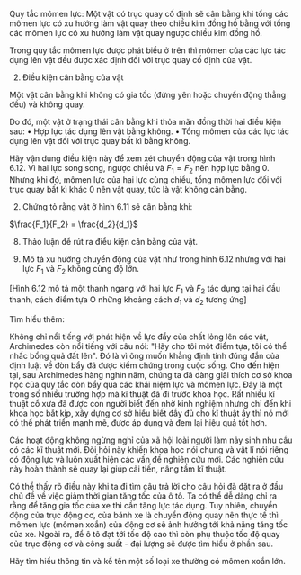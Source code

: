 Quy tắc mômen lực:
Một vật có trục quay cố định sẽ cân bằng khi tổng các mômen lực có xu hướng làm vật quay theo chiều kim đồng hồ bằng với tổng các mômen lực có xu hướng làm vật quay ngược chiều kim đồng hồ.

Trong quy tắc mômen lực được phát biểu ở trên thì mômen của các lực tác dụng lên vật đều được xác định đối với trục quay cố định của vật.

2. Điều kiện cân bằng của vật

Một vật cân bằng khi không có gia tốc (đứng yên hoặc chuyển động thẳng đều) và không quay.

Do đó, một vật ở trạng thái cân bằng khi thỏa mãn đồng thời hai điều kiện sau:
• Hợp lực tác dụng lên vật bằng không.
• Tổng mômen của các lực tác dụng lên vật đối với trục quay bất kì bằng không.

Hãy vận dụng điều kiện này để xem xét chuyển động của vật trong hình 6.12. Vì hai lực song song, ngược chiều và $F_1 = F_2$ nên hợp lực bằng 0. Nhưng khi đó, mômen lực của hai lực cùng chiều, tổng mômen lực đối với trục quay bất kì khác 0 nên vật quay, tức là vật không cân bằng.

2. Chứng tỏ rằng vật ở hình 6.11 sẽ cân bằng khi:

$\frac{F_1}{F_2} = \frac{d_2}{d_1}$

8. Thảo luận để rút ra điều kiện cân bằng của vật.

2. Mô tả xu hướng chuyển động của vật như trong hình 6.12 nhưng với hai lực $F_1$ và $F_2$ không cùng độ lớn.

[Hình 6.12 mô tả một thanh ngang với hai lực $F_1$ và $F_2$ tác dụng tại hai đầu thanh, cách điểm tựa O những khoảng cách $d_1$ và $d_2$ tương ứng]

Tìm hiểu thêm:

Không chỉ nổi tiếng với phát hiện về lực đẩy của chất lỏng lên các vật, Archimedes còn nổi tiếng với câu nói: "Hãy cho tôi một điểm tựa, tôi có thể nhấc bổng quả đất lên". Đó là vì ông muốn khẳng định tính đúng đắn của định luật về đòn bẩy đã được kiểm chứng trong cuộc sống. Cho đến hiện tại, sau Archimedes hàng nghìn năm, chúng ta đã dàng giải thích cơ sở khoa học của quy tắc đòn bẩy qua các khái niệm lực và mômen lực. Đây là một trong số nhiều trường hợp mà kĩ thuật đã đi trước khoa học. Rất nhiều kĩ thuật cổ xưa đã được con người biết đến nhờ kinh nghiệm nhưng chỉ đến khi khoa học bắt kịp, xây dựng cơ sở hiểu biết đầy đủ cho kĩ thuật ấy thì nó mới có thể phát triển mạnh mẽ, được áp dụng và đem lại hiệu quả tốt hơn.

Các hoạt động không ngừng nghỉ của xã hội loài người làm nảy sinh nhu cầu có các kĩ thuật mới. Đòi hỏi này khiến khoa học nói chung và vật lí nói riêng có động lực và luôn xuất hiện các vấn đề nghiên cứu mới. Các nghiên cứu này hoàn thành sẽ quay lại giúp cải tiến, nâng tầm kĩ thuật.

Có thể thấy rõ điều này khi ta đi tìm câu trả lời cho câu hỏi đã đặt ra ở đầu chủ đề về việc giảm thời gian tăng tốc của ô tô. Ta có thể dễ dàng chỉ ra rằng để tăng gia tốc của xe thì cần tăng lực tác dụng. Tuy nhiên, chuyển động của trục động cơ, của bánh xe là chuyển động quay nên thực tế thì mômen lực (mômen xoắn) của động cơ sẽ ảnh hưởng tới khả năng tăng tốc của xe. Ngoài ra, để ô tô đạt tới tốc độ cao thì còn phụ thuộc tốc độ quay của trục động cơ và công suất - đại lượng sẽ được tìm hiểu ở phần sau.

Hãy tìm hiểu thông tin và kể tên một số loại xe thường có mômen xoắn lớn.
